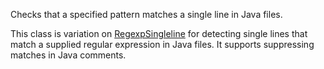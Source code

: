 Checks that a specified pattern matches a single line in Java files.

This class is variation on
[RegexpSingleline](https://checkstyle.org/config_regexp.html#RegexpSingleline)
for detecting single lines that match a supplied regular expression in
Java files. It supports suppressing matches in Java comments.
